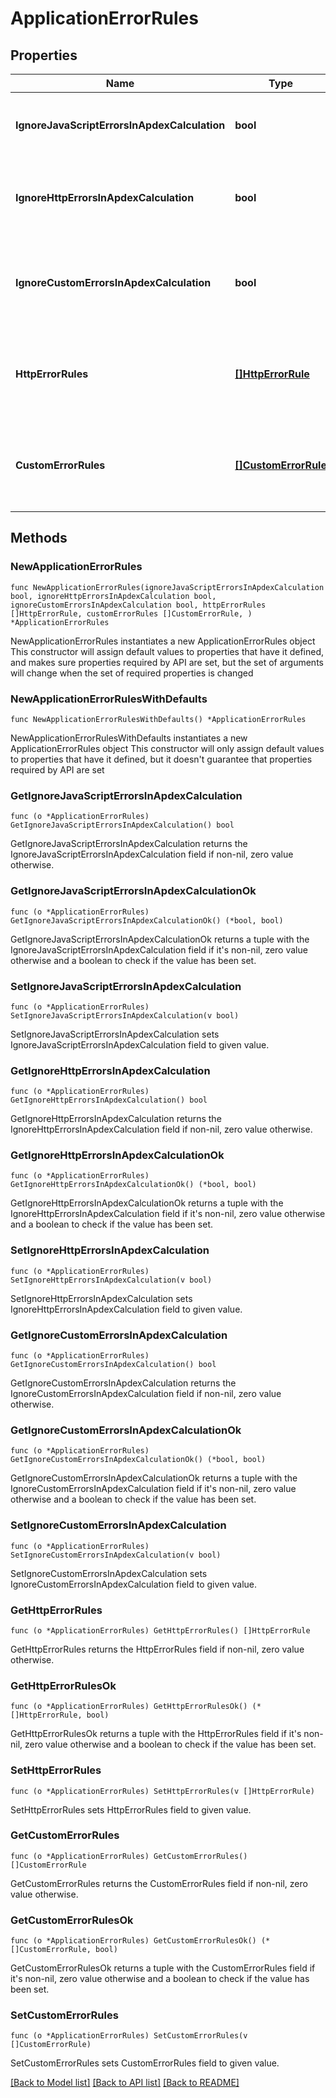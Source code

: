 # ApplicationErrorRules

## Properties

Name | Type | Description | Notes
------------ | ------------- | ------------- | -------------
**IgnoreJavaScriptErrorsInApdexCalculation** | **bool** | Exclude (&#x60;true&#x60;) or include (&#x60;false&#x60;) JavaScript errors in Apdex calculation. | 
**IgnoreHttpErrorsInApdexCalculation** | **bool** | Exclude (&#x60;true&#x60;) or include (&#x60;false&#x60;) HTTP errors listed in **httpErrorRules** in Apdex calculation. | 
**IgnoreCustomErrorsInApdexCalculation** | **bool** | Exclude (&#x60;true&#x60;) or include (&#x60;false&#x60;) custom errors listed in **customErrorRules** in Apdex calculation. | 
**HttpErrorRules** | [**[]HttpErrorRule**](HttpErrorRule.md) | An ordered list of HTTP errors.   Rules are evaluated from top to bottom; the first matching rule applies. | 
**CustomErrorRules** | [**[]CustomErrorRule**](CustomErrorRule.md) | An ordered list of custom errors.   Rules are evaluated from top to bottom; the first matching rule applies. | 

## Methods

### NewApplicationErrorRules

`func NewApplicationErrorRules(ignoreJavaScriptErrorsInApdexCalculation bool, ignoreHttpErrorsInApdexCalculation bool, ignoreCustomErrorsInApdexCalculation bool, httpErrorRules []HttpErrorRule, customErrorRules []CustomErrorRule, ) *ApplicationErrorRules`

NewApplicationErrorRules instantiates a new ApplicationErrorRules object
This constructor will assign default values to properties that have it defined,
and makes sure properties required by API are set, but the set of arguments
will change when the set of required properties is changed

### NewApplicationErrorRulesWithDefaults

`func NewApplicationErrorRulesWithDefaults() *ApplicationErrorRules`

NewApplicationErrorRulesWithDefaults instantiates a new ApplicationErrorRules object
This constructor will only assign default values to properties that have it defined,
but it doesn't guarantee that properties required by API are set

### GetIgnoreJavaScriptErrorsInApdexCalculation

`func (o *ApplicationErrorRules) GetIgnoreJavaScriptErrorsInApdexCalculation() bool`

GetIgnoreJavaScriptErrorsInApdexCalculation returns the IgnoreJavaScriptErrorsInApdexCalculation field if non-nil, zero value otherwise.

### GetIgnoreJavaScriptErrorsInApdexCalculationOk

`func (o *ApplicationErrorRules) GetIgnoreJavaScriptErrorsInApdexCalculationOk() (*bool, bool)`

GetIgnoreJavaScriptErrorsInApdexCalculationOk returns a tuple with the IgnoreJavaScriptErrorsInApdexCalculation field if it's non-nil, zero value otherwise
and a boolean to check if the value has been set.

### SetIgnoreJavaScriptErrorsInApdexCalculation

`func (o *ApplicationErrorRules) SetIgnoreJavaScriptErrorsInApdexCalculation(v bool)`

SetIgnoreJavaScriptErrorsInApdexCalculation sets IgnoreJavaScriptErrorsInApdexCalculation field to given value.


### GetIgnoreHttpErrorsInApdexCalculation

`func (o *ApplicationErrorRules) GetIgnoreHttpErrorsInApdexCalculation() bool`

GetIgnoreHttpErrorsInApdexCalculation returns the IgnoreHttpErrorsInApdexCalculation field if non-nil, zero value otherwise.

### GetIgnoreHttpErrorsInApdexCalculationOk

`func (o *ApplicationErrorRules) GetIgnoreHttpErrorsInApdexCalculationOk() (*bool, bool)`

GetIgnoreHttpErrorsInApdexCalculationOk returns a tuple with the IgnoreHttpErrorsInApdexCalculation field if it's non-nil, zero value otherwise
and a boolean to check if the value has been set.

### SetIgnoreHttpErrorsInApdexCalculation

`func (o *ApplicationErrorRules) SetIgnoreHttpErrorsInApdexCalculation(v bool)`

SetIgnoreHttpErrorsInApdexCalculation sets IgnoreHttpErrorsInApdexCalculation field to given value.


### GetIgnoreCustomErrorsInApdexCalculation

`func (o *ApplicationErrorRules) GetIgnoreCustomErrorsInApdexCalculation() bool`

GetIgnoreCustomErrorsInApdexCalculation returns the IgnoreCustomErrorsInApdexCalculation field if non-nil, zero value otherwise.

### GetIgnoreCustomErrorsInApdexCalculationOk

`func (o *ApplicationErrorRules) GetIgnoreCustomErrorsInApdexCalculationOk() (*bool, bool)`

GetIgnoreCustomErrorsInApdexCalculationOk returns a tuple with the IgnoreCustomErrorsInApdexCalculation field if it's non-nil, zero value otherwise
and a boolean to check if the value has been set.

### SetIgnoreCustomErrorsInApdexCalculation

`func (o *ApplicationErrorRules) SetIgnoreCustomErrorsInApdexCalculation(v bool)`

SetIgnoreCustomErrorsInApdexCalculation sets IgnoreCustomErrorsInApdexCalculation field to given value.


### GetHttpErrorRules

`func (o *ApplicationErrorRules) GetHttpErrorRules() []HttpErrorRule`

GetHttpErrorRules returns the HttpErrorRules field if non-nil, zero value otherwise.

### GetHttpErrorRulesOk

`func (o *ApplicationErrorRules) GetHttpErrorRulesOk() (*[]HttpErrorRule, bool)`

GetHttpErrorRulesOk returns a tuple with the HttpErrorRules field if it's non-nil, zero value otherwise
and a boolean to check if the value has been set.

### SetHttpErrorRules

`func (o *ApplicationErrorRules) SetHttpErrorRules(v []HttpErrorRule)`

SetHttpErrorRules sets HttpErrorRules field to given value.


### GetCustomErrorRules

`func (o *ApplicationErrorRules) GetCustomErrorRules() []CustomErrorRule`

GetCustomErrorRules returns the CustomErrorRules field if non-nil, zero value otherwise.

### GetCustomErrorRulesOk

`func (o *ApplicationErrorRules) GetCustomErrorRulesOk() (*[]CustomErrorRule, bool)`

GetCustomErrorRulesOk returns a tuple with the CustomErrorRules field if it's non-nil, zero value otherwise
and a boolean to check if the value has been set.

### SetCustomErrorRules

`func (o *ApplicationErrorRules) SetCustomErrorRules(v []CustomErrorRule)`

SetCustomErrorRules sets CustomErrorRules field to given value.



[[Back to Model list]](../README.md#documentation-for-models) [[Back to API list]](../README.md#documentation-for-api-endpoints) [[Back to README]](../README.md)


